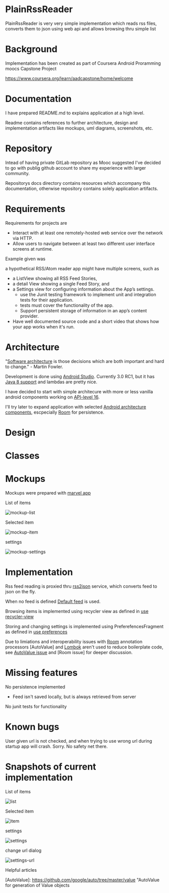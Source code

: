 # PlainRssReader

PlainRssReader is very very simple implementation which reads rss files, 
converts them to json using web api and allows browsing thru simple list

# Background

Implementation has been created as part of Coursera Android Proramming moocs Capstone Project

https://www.coursera.org/learn/aadcapstone/home/welcome

# Documentation

I have prepared README.md to explains application at a high level. 

Readme contains references to further architecture, design and implementation artifacts like mockups, uml diagrams, screenshots, etc.

# Repository

Intead of having private GitLab repository as Mooc suggested I've decided to go with publig github account to share my experience with larger community.

Repositorys docs directory contains resources which accompany this documentation, otherwise repository contains solely application artifacts.

# Requirements 

Requirements for projects are 

- Interact with at least one remotely-hosted web service over the network via HTTP.
- Allow users to navigate between at least two different user interface screens at runtime.

Example given was 

a hypothetical RSS/Atom reader app might have multiple screens, such as

* a ListView showing all RSS Feed Stories,
* a detail View showing a single Feed Story, and
* a Settings view for configuring information about the App’s settings.
  - use the Junit testing framework to implement unit and integration tests for their application.
  - tests must cover the functionality of the app. 
  - Support persistent storage of information in an app’s content provider.
* Have well documented source code and a short video that shows how your app works when it's run.

# Architecture 

"[Software architecture] is those decisions which are both important and hard to change." - Martin Fowler.

Development is done using [Android Studio]. Currently 3.0 RC1, but it has [Java 8 support] and lambdas are pretty nice.

I have decided to start with simple architecure with more or less vanilla android components working on [API-level 16].

I'll try later to expand application with selected [Android architecture components], escpecially [Room] for persistence.

# Design

# Classes

# Mockups

Mockups were prepared with [marvel app]

List of items

![mockup-list]

Selected item

![mockup-item]

settings

![mockup-settings]


# Implementation

Rss feed reading is proxied thru [rss2json] service, which converts feed to json on the fly.

When no feed is defined [Default feed] is used.

Browsing items is implemented using recycler view as defined in [use recycler-view]

Storing and changing settings is implemented using PreferefencesFragment as defined in [use preferences]

Due to limiations and interoperability issues with [Room] annotation processors [AutoValue] and [Lombok] aren't used to reduce boilerplate code, see [AutoValue issue] and [Room issue] for deeper discussion.

# Missing features

No persistence implemented
- Feed isn't saved locally, but is always retrieved from server

No junit tests for functionality

# Known bugs

User given url is not checked, and when trying to use wrong url during startup app will crash. Sorry. No safety net there.

# Snapshots of current implementation

List of items

![list]

Selected item

![item]

settings

![settings]

change url dialog

![settings-url]

Helpful articles

[use recycler-view]: https://willowtreeapps.com/ideas/android-fundamentals-working-with-the-recyclerview-adapter-and-viewholder-pattern/ "how to use recycler view, adapter and holder"

[use preferences]: http://www.cs.dartmouth.edu/~campbell/cs65/lecture12/lecture12.html "how to use preferences fragment"

[Android studio]: https://developer.android.com/studio/preview/index.html "Android studio 3.0 RC1"

[Java 8 support]: https://developer.android.com/studio/write/java8-support.html "Android studio java 8 support"

[API-level 16]: https://developer.android.com/about/versions/android-4.1.html "Android 4.1 / Api-level 16"

[Default feed]: http://rss.nytimes.com/services/xml/rss/nyt/Science.xml "Ny Times science feed"

[rss2json]: https://rss2json.com "rss xml to json converter"

[marvel app]: https://marvelapp.com/ "Mockups for iOs, Android, Web, etc."

[Software architecture]: https://kylecordes.com/2015/fowler-software-architecture

[Android architecture components]: https://developer.android.com/topic/libraries/architecture/index.html "Android architecure components by Google"

[Room]: https://developer.android.com/topic/libraries/architecture/room.html "Room persistence library"

[AutoValue]: https://github.com/google/auto/tree/master/value "AutoValue for generation of Value objects

[AutoValue issue]: https://developer.android.com/topic/libraries/architecture/room.html "AutoValue Room integration blocker"

[Lombok]: https://projectlombok.org/features/Data "Lombok data annotation"

[Lombok issue]: https://github.com/googlesamples/android-architecture-components/issues/120 "Lombok Room integration blocker"

[list]: https://github.com/nikkijuk/PlainRssReader/blob/master/docs/news-list.png "List of feeds"
[item]: https://github.com/nikkijuk/PlainRssReader/blob/master/docs/news-item.png "Feed item"
[settings]: https://github.com/nikkijuk/PlainRssReader/blob/master/docs/settings.png "Settings"
[settings-url]: https://github.com/nikkijuk/PlainRssReader/blob/master/docs/settings-url.png "Set feed url"

[mockup-list]: https://github.com/nikkijuk/PlainRssReader/blob/master/docs/marvel-mockup-list.png "Mockup: List of feeds"
[mockup-item]: https://github.com/nikkijuk/PlainRssReader/blob/master/docs/marvel-mockup-item.png "Mockup: Feed item"
[mockup-settings]: https://github.com/nikkijuk/PlainRssReader/blob/master/docs/marvel-mockup-settings.png "Mockup: Settings"
